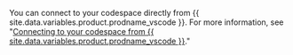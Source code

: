 You can connect to your codespace directly from {{ site.data.variables.product.prodname_vscode }}. For more information, see "[Connecting to your codespace from {{ site.data.variables.product.prodname_vscode }}](/github/developing-online-with-codespaces/connecting-to-your-codespace-from-visual-studio-code)."